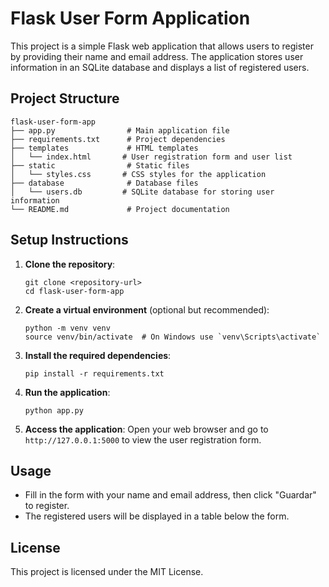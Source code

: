 # Flask User Form Application

This project is a simple Flask web application that allows users to register by providing their name and email address. The application stores user information in an SQLite database and displays a list of registered users.

## Project Structure

```
flask-user-form-app
├── app.py                # Main application file
├── requirements.txt      # Project dependencies
├── templates             # HTML templates
│   └── index.html       # User registration form and user list
├── static                # Static files
│   └── styles.css       # CSS styles for the application
├── database              # Database files
│   └── users.db         # SQLite database for storing user information
└── README.md             # Project documentation
```

## Setup Instructions

1. **Clone the repository**:
   ```
   git clone <repository-url>
   cd flask-user-form-app
   ```

2. **Create a virtual environment** (optional but recommended):
   ```
   python -m venv venv
   source venv/bin/activate  # On Windows use `venv\Scripts\activate`
   ```

3. **Install the required dependencies**:
   ```
   pip install -r requirements.txt
   ```

4. **Run the application**:
   ```
   python app.py
   ```

5. **Access the application**:
   Open your web browser and go to `http://127.0.0.1:5000` to view the user registration form.

## Usage

- Fill in the form with your name and email address, then click "Guardar" to register.
- The registered users will be displayed in a table below the form.

## License

This project is licensed under the MIT License.